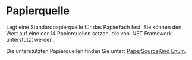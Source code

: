 # Papierquelle

Legt eine Standardpapierquelle für das Papierfach fest. Sie können den Wert auf eine der 14 Papierquellen setzen, die von .NET Framework unterstützt werden. 

Die unterstützten Papierquellen finden Sie unter: [PaperSourceKind Enum](https://learn.microsoft.com/de-de/dotnet/api/system.drawing.printing.papersourcekind).
